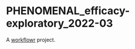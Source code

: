# PHENOMENAL_efficacy-exploratory_2022-03

A [workflowr][] project.

[workflowr]: https://github.com/workflowr/workflowr
